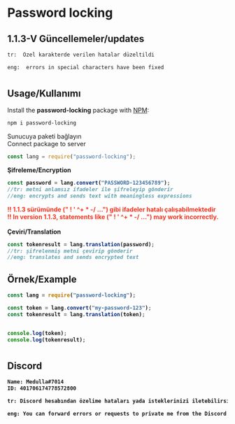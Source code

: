 # Password locking

## 1.1.3-V Güncellemeler/updates
```sh
tr:  Özel karakterde verilen hatalar düzeltildi

eng:  errors in special characters have been fixed
```
#
## Usage/Kullanımı

Install the **password-locking** package with [NPM](https://www.npmjs.org/):

```sh
npm i password-locking 
```

Sunucuya paketi bağlayın <br>
Connect package to server
```js
const lang = require("password-locking");
```

<b>Şifreleme/Encryption<b>
```js
const password = lang.convert("PASSWORD-123456789");
//tr: metni anlamsız ifadeler ile şifreleyip gönderir
//eng: encrypts and sends text with meaningless expressions
```
<b style="color:#f43521;">!! 1.1.3 sürümünde (" ! ' ^+  * -/ ...") gibi ifadeler hatalı çalışabilmektedir</b>
<br>
<b style="color:#f43521;">!! In version 1.1.3, statements like (" ! ' ^+ * -/ ...") may work incorrectly.</b>
<br><br>
<b>Çeviri/Translation<b>
```js
const tokenresult = lang.translation(password);
//tr: şifrelenmiş metni çevirip gönderir
//eng: translates and sends encrypted text
```
## Örnek/Example
```js
const lang = require("password-locking");

const token = lang.convert("my-password-123");
const tokenresult = lang.translation(token);


console.log(token);
console.log(tokenresult);

```

# 
## Discord
```sh
Name: Medulla#7014 
ID: 401706174778572800

tr: Discord hesabından özelime hataları yada isteklerinizi iletebilirsiniz

eng: You can forward errors or requests to private me from the Discord account.
```
